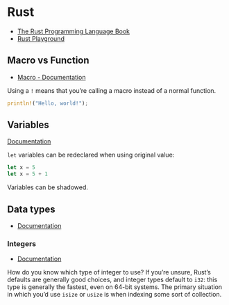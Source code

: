 # Rust

- [The Rust Programming Language Book](https://doc.rust-lang.org/book/title-page.html)
- [Rust Playground](https://play.rust-lang.org)

## Macro vs Function

- [Macro - Documentation](https://doc.rust-lang.org/book/ch19-06-macros.html)

Using a `!` means that you’re calling a macro instead of a normal function.

```rust
println!("Hello, world!");
```

## Variables

[Documentation](https://doc.rust-lang.org/book/ch03-01-variables-and-mutability.html)

`let` variables can be redeclared when using original value:

```rust
let x = 5
let x = 5 + 1
```

Variables can be shadowed.

## Data types

- [Documentation](https://doc.rust-lang.org/book/ch03-02-data-types.html)

### Integers

- [Documentation](https://doc.rust-lang.org/book/ch03-02-data-types.html#integer-types)

How do you know which type of integer to use? If you’re unsure, Rust’s defaults are generally good choices, and integer
types default to `i32`: this type is generally the fastest, even on 64-bit systems. The primary situation in which you’d
use `isize` or `usize` is when indexing some sort of collection.
